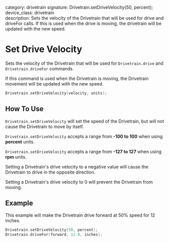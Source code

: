 category: drivetrain
signature: Drivetrain.setDriveVelocity(50, percent);  
device_class: drivetrain  
description: Sets the velocity of the Drivetrain that will be used for drive and driveFor calls. If this is used when the drive is moving, the drivetrain will be updated with the new speed. 

# Set Drive Velocity

Sets the velocity of the Drivetrain that will be used for `Drivetrain.drive` and `Drivetrain.driveFor` commands. 

If this command is used when the Drivetrain is moving, the Drivetrain movement will be updated with the new speed.

```cpp
Drivetrain.setDriveVelocity(velocity, units);
```

## How To Use

`Drivetrain.setDriveVelocity` will set the speed of the Drivetrain, but will not cause the Drivetrain to move by itself.

`Drivetrain.setDriveVelocity` accepts a range from **-100 to 100** when using **percent** units.

`Drivetrain.setDriveVelocity` accepts a range from **-127 to 127** when using **rpm** units.

Setting a Drivetrain's drive velocity to a negative value will cause the Drivetrain to drive in the opposite direction.

Setting a Drivetrain's drive velocity to 0 will prevent the Drivetrain from moving.

## Example

This example will make the Drivetrain drive forward at 50% speed for 12 inches.

```cpp
Drivetrain.setDriveVelocity(50, percent);
Drivetrain.driveFor(forward, 12.0, inches);
```

<advanced>
</advanced>
